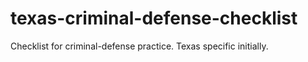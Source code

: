 # texas-criminal-defense-checklist
Checklist for criminal-defense practice. Texas specific initially.
